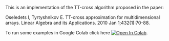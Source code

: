 This is an implementation of the TT-cross algorithm proposed in the paper: 

Oseledets I, Tyrtyshnikov E. TT-cross approximation for multidimensional arrays. Linear Algebra and its Applications. 2010 Jan 1;432(1):70-88.

To run some examples in Google Colab click here [![Open In Colab](https://colab.research.google.com/assets/colab-badge.svg)](https://colab.research.google.com/github.com/LuchnikovI/Jax-based-TT-cross-implementationgithub/blob/master/TT_cross_some_examples.ipynb).
